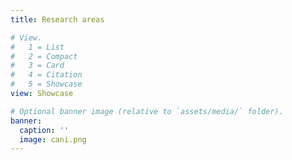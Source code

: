 ```yaml
---
title: Research areas

# View.
#   1 = List
#   2 = Compact
#   3 = Card
#   4 = Citation
#   5 = Showcase
view: Showcase

# Optional banner image (relative to `assets/media/` folder).
banner:
  caption: ''
  image: cani.png
---
```

